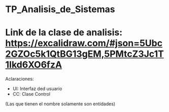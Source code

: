 # TP_Analisis_de_Sistemas
# Link de la clase de analisis: https://excalidraw.com/#json=5Ubc2GZOc5k1QtBG13gEM,5PMtcZ3Jc1T1Ikd6XO6fzA
Aclaraciones: 
* UI: Interfaz ded usuario
* CC: Clase Control
  
(Las que tienen el nombre solamente son entidades)
